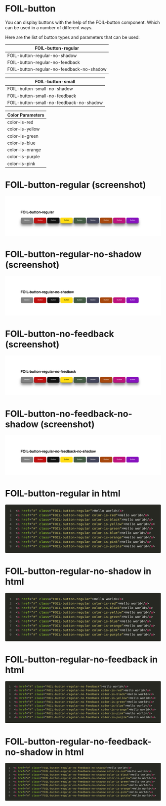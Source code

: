 # FOIL-button

You can display buttons with the help of the FOIL-button component. Which can be used in a number of different ways. 



Here are the list of button types and parameters that can be used: 



| FOIL-button-regular                       |
| ----------------------------------------- |
| FOIL-button-regular-no-shadow             |
| FOIL-button-regular-no-feedback           |
| FOIL-button-regular-no-feedback-no-shadow |



| FOIL-button-small                       |
| --------------------------------------- |
| FOIL-button-small-no-shadow             |
| FOIL-button-small-no-feedback           |
| FOIL-button-small-no-feedback-no-shadow |



| Color Parameters                              |
| ----------------------------------------------|
| color-is-red                                  |
| color-is-yellow                               |
| color-is-green				|
| color-is-blue                                 |
| color-is-orange                               |
| color-is-purple                               |
| color-is-pink                                 |

# FOIL-button-regular (screenshot)
<img src="Assets/Buttons/foil-button-regular-screenshot.png">

# FOIL-button-regular-no-shadow (screenshot)
<img src="Assets/Buttons/foil-button-regular-no-shadow-screenshot.png">

# FOIL-button-no-feedback (screenshot)
<img src="Assets/Buttons/foil-button-regular-no-feedback-screenshot.png">

# FOIL-button-no-feedback-no-shadow (screenshot)
<img src="Assets/Buttons/foil-button-regular-no-feedback-no-shadow-screenshot.png">

# FOIL-button-regular in html
<img src="Assets/Buttons/foil-button-regular-in-html.png">

# FOIL-button-regular-no-shadow in html
<img src="Assets/Buttons/foil-button-regular-in-html.png">

# FOIL-button-regular-no-feedback in html
<img src="Assets/Buttons/foil-button-regular-no-feedback-in-html.png">

# FOIL-button-regular-no-feedback-no-shadow in html
<img src="Assets/Buttons/foil-button-regular-no-feedback-no-shadow-in-html.png">